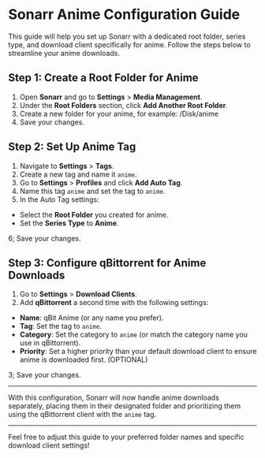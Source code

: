 # Sonarr Anime Configuration Guide

This guide will help you set up Sonarr with a dedicated root folder, series type, and download client specifically for anime. Follow the steps below to streamline your anime downloads.

## Step 1: Create a Root Folder for Anime

1. Open **Sonarr** and go to **Settings** > **Media Management**.
2. Under the **Root Folders** section, click **Add Another Root Folder**.
3. Create a new folder for your anime, for example:
/Disk/anime
4. Save your changes.

## Step 2: Set Up Anime Tag

1. Navigate to **Settings** > **Tags**.
2. Create a new tag and name it `anime`.
3. Go to **Settings** > **Profiles** and click **Add Auto Tag**.
4. Name this tag `anime` and set the tag to `anime`.
5. In the Auto Tag settings:

- Select the **Root Folder** you created for anime.
- Set the **Series Type** to **Anime**.

6; Save your changes.

## Step 3: Configure qBittorrent for Anime Downloads

1. Go to **Settings** > **Download Clients**.
2. Add **qBittorrent** a second time with the following settings:

- **Name**: qBit Anime (or any name you prefer).
- **Tag**: Set the tag to `anime`.
- **Category**: Set the category to `anime` (or match the category name you use in qBittorrent).
- **Priority**: Set a higher priority than your default download client to ensure anime is downloaded first. (OPTIONAL)

3; Save your changes.

---

With this configuration, Sonarr will now handle anime downloads separately, placing them in their designated folder and prioritizing them using the qBittorrent client with the `anime` tag.

---

Feel free to adjust this guide to your preferred folder names and specific download client settings!
